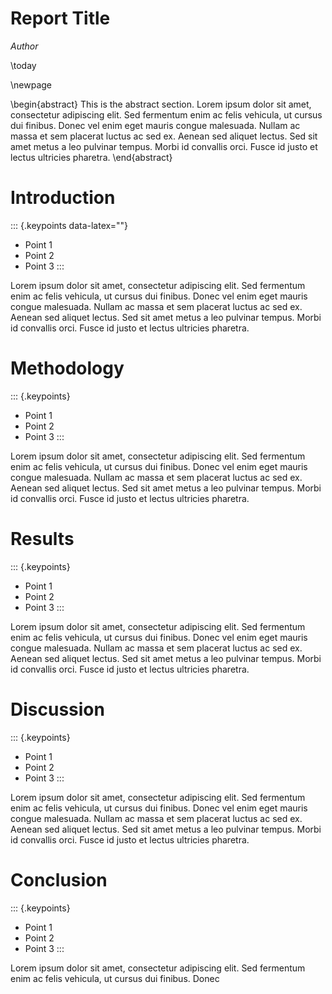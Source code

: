 
# Report Title

*Author*

\today

\newpage

\begin{abstract}
This is the abstract section. Lorem ipsum dolor sit amet, consectetur adipiscing elit. Sed fermentum enim ac felis vehicula, ut cursus dui finibus. Donec vel enim eget mauris congue malesuada. Nullam ac massa et sem placerat luctus ac sed ex. Aenean sed aliquet lectus. Sed sit amet metus a leo pulvinar tempus. Morbi id convallis orci. Fusce id justo et lectus ultricies pharetra.
\end{abstract}

# Introduction

::: {.keypoints data-latex=""}
- Point 1
- Point 2
- Point 3
:::

Lorem ipsum dolor sit amet, consectetur adipiscing elit. Sed fermentum enim ac felis vehicula, ut cursus dui finibus. Donec vel enim eget mauris congue malesuada. Nullam ac massa et sem placerat luctus ac sed ex. Aenean sed aliquet lectus. Sed sit amet metus a leo pulvinar tempus. Morbi id convallis orci. Fusce id justo et lectus ultricies pharetra.

# Methodology

::: {.keypoints}
- Point 1
- Point 2
- Point 3
:::

Lorem ipsum dolor sit amet, consectetur adipiscing elit. Sed fermentum enim ac felis vehicula, ut cursus dui finibus. Donec vel enim eget mauris congue malesuada. Nullam ac massa et sem placerat luctus ac sed ex. Aenean sed aliquet lectus. Sed sit amet metus a leo pulvinar tempus. Morbi id convallis orci. Fusce id justo et lectus ultricies pharetra.

# Results

::: {.keypoints}
- Point 1
- Point 2
- Point 3
:::

Lorem ipsum dolor sit amet, consectetur adipiscing elit. Sed fermentum enim ac felis vehicula, ut cursus dui finibus. Donec vel enim eget mauris congue malesuada. Nullam ac massa et sem placerat luctus ac sed ex. Aenean sed aliquet lectus. Sed sit amet metus a leo pulvinar tempus. Morbi id convallis orci. Fusce id justo et lectus ultricies pharetra.

# Discussion

::: {.keypoints}
- Point 1
- Point 2
- Point 3
:::

Lorem ipsum dolor sit amet, consectetur adipiscing elit. Sed fermentum enim ac felis vehicula, ut cursus dui finibus. Donec vel enim eget mauris congue malesuada. Nullam ac massa et sem placerat luctus ac sed ex. Aenean sed aliquet lectus. Sed sit amet metus a leo pulvinar tempus. Morbi id convallis orci. Fusce id justo et lectus ultricies pharetra.

# Conclusion

::: {.keypoints}
- Point 1
- Point 2
- Point 3
:::

Lorem ipsum dolor sit amet, consectetur adipiscing elit. Sed fermentum enim ac felis vehicula, ut cursus dui finibus. Donec
